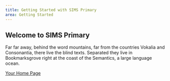```yaml
---
title: Getting Started with SIMS Primary
area: Getting Started
---
```

## Welcome to SIMS Primary

Far far away, behind the word mountains, far from the countries Vokalia and Consonantia, there live the blind texts. Separated they live in Bookmarksgrove right at the coast of the Semantics, a large language ocean.

[Your Home Page](03_Your_Home_Page)


<!--stackedit_data:
eyJoaXN0b3J5IjpbLTEwMzYxNjkxNDEsLTc0MTkyODYwMF19
-->
